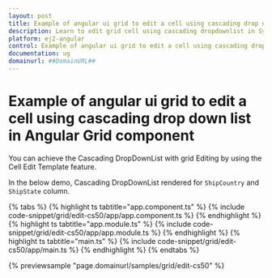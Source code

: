 ```yaml
---
layout: post
title: Example of angular ui grid to edit a cell using cascading drop down list in Angular Grid component | Syncfusion
description: Learn to edit grid cell using cascading dropdownlist in Syncfusion Angular Grid component of Essential JS 2 & more.
platform: ej2-angular
control: Example of angular ui grid to edit a cell using cascading drop down list 
documentation: ug
domainurl: ##DomainURL##
---
```


# Example of angular ui grid to edit a cell using cascading drop down list in Angular Grid component

You can achieve the Cascading DropDownList with grid Editing by using the Cell Edit Template feature.

In the below demo, Cascading DropDownList rendered for `ShipCountry` and `ShipState` column.

{% tabs %}
{% highlight ts tabtitle="app.component.ts" %}
{% include code-snippet/grid/edit-cs50/app/app.component.ts %}
{% endhighlight %}
{% highlight ts tabtitle="app.module.ts" %}
{% include code-snippet/grid/edit-cs50/app/app.module.ts %}
{% endhighlight %}
{% highlight ts tabtitle="main.ts" %}
{% include code-snippet/grid/edit-cs50/app/main.ts %}
{% endhighlight %}
{% endtabs %}
  
{% previewsample "page.domainurl/samples/grid/edit-cs50" %}
